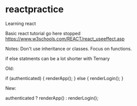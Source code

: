 # reactpractice
Learning react

Basic react tutorial go here
stopped https://www.w3schools.com/REACT/react_useeffect.asp


Notes:
Don't use inheritance or classes. Focus on functions.


if else statments can be a lot shorter with Ternary

Old:

if (authenticated) {
  renderApp();
} else {
  renderLogin();
}

New:

authenticated ? renderApp() : renderLogin();